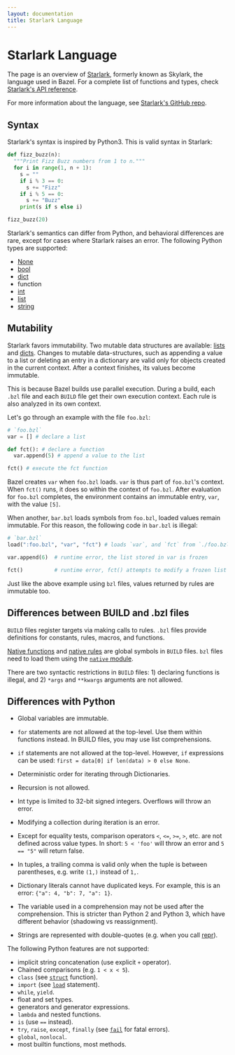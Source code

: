 ```yaml
---
layout: documentation
title: Starlark Language
---
```


# Starlark Language

<!-- [TOC] -->

The page is an overview of [Starlark](https://github.com/bazelbuild/starlark), formerly known as Skylark, the language used in Bazel. For a complete list of functions and types, check [Starlark's API reference](lib/skylark-overview.html).

For more information about the language, see [Starlark's GitHub repo](https://github.com/bazelbuild/starlark/).

## Syntax

Starlark's syntax is inspired by Python3. This is valid syntax in Starlark:

```python
def fizz_buzz(n):
  """Print Fizz Buzz numbers from 1 to n."""
  for i in range(1, n + 1):
    s = ""
    if i % 3 == 0:
      s += "Fizz"
    if i % 5 == 0:
      s += "Buzz"
    print(s if s else i)

fizz_buzz(20)
```

Starlark's semantics can differ from Python, and behavioral differences are rare, except for cases where Starlark raises an error. The following Python types are supported:

* [None](lib/globals.html#None)
* [bool](lib/bool.html)
* [dict](lib/dict.html)
* function
* [int](lib/int.html)
* [list](lib/list.html)
* [string](lib/string.html)

## Mutability

Starlark favors immutability. Two mutable data structures are available: [lists](lib/list.html) and [dicts](lib/dict.html). Changes to mutable data-structures, such as appending a value to a list or deleting an entry in a dictionary are valid only for objects created in the current context. After a context finishes, its values become immutable.

This is because Bazel builds use parallel execution. During a build, each `.bzl` file and each `BUILD` file get their own execution context. Each rule is also analyzed in its own context.

Let's go through an example with the file `foo.bzl`:

```python
# `foo.bzl`
var = [] # declare a list

def fct(): # declare a function
  var.append(5) # append a value to the list

fct() # execute the fct function
```

Bazel creates `var` when `foo.bzl` loads. `var` is thus part of `foo.bzl`'s context. When `fct()` runs, it does so within the context of `foo.bzl`. After evaluation for `foo.bzl` completes, the environment contains an immutable entry, `var`, with the value `[5]`.

When another, `bar.bzl` loads symbols from `foo.bzl`, loaded values remain immutable. For this reason, the following code in `bar.bzl` is illegal:

```python
# `bar.bzl`
load(":foo.bzl", "var", "fct") # loads `var`, and `fct` from `./foo.bzl`

var.append(6)  # runtime error, the list stored in var is frozen

fct()          # runtime error, fct() attempts to modify a frozen list
```

Just like the above example using `bzl` files, values returned by rules are immutable too.

## Differences between BUILD and .bzl files

`BUILD` files register targets via making calls to rules. `.bzl` files provide definitions for constants, rules, macros, and functions.

[Native functions](../be/functions.html) and [native rules](
../be/overview.html#language-specific-native-rules) are global symbols in `BUILD` files. `bzl` files need to load them using the [`native` module](
https://docs.bazel.build/versions/master/skylark/lib/native.html).

There are two syntactic restrictions in `BUILD` files: 1) declaring functions is illegal, and 2) `*args` and `**kwargs` arguments are not allowed.

## Differences with Python

* Global variables are immutable.

* `for` statements are not allowed at the top-level. Use them within functions instead. In BUILD files, you may use list comprehensions.

* `if` statements are not allowed at the top-level. However, `if` expressions can be used: `first = data[0] if len(data) > 0 else None`.

* Deterministic order for iterating through Dictionaries.

* Recursion is not allowed.

* Int type is limited to 32-bit signed integers. Overflows will throw an error.

* Modifying a collection during iteration is an error.

* Except for equality tests, comparison operators `<`, `<=`, `>=`, `>`, etc. are not defined across value types. In short: `5 < 'foo'` will throw an error and `5 == "5"`
will return false.

* In tuples, a trailing comma is valid only when the tuple is between parentheses, e.g. write `(1,)` instead of `1,`.

* Dictionary literals cannot have duplicated keys. For example, this is an error: `{"a": 4, "b": 7, "a": 1}`.

* The variable used in a comprehension may not be used after the comprehension. This is stricter than Python 2 and Python 3, which have different behavior (shadowing vs reassignment).

* Strings are represented with double-quotes (e.g. when you call [repr](lib/globals.html#repr)).

The following Python features are not supported:

* implicit string concatenation (use explicit `+` operator).
* Chained comparisons (e.g. `1 < x < 5`).
* `class` (see [`struct`](lib/struct.html#struct) function).
* `import` (see [`load`](concepts.md#loading-an-extension) statement).
* `while`, `yield`.
* float and set types.
* generators and generator expressions.
* `lambda` and nested functions.
* `is` (use `==` instead).
* `try`, `raise`, `except`, `finally` (see [`fail`](lib/globals.html#fail) for fatal errors).
* `global`, `nonlocal`.
* most builtin functions, most methods.
